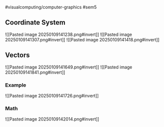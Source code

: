 #visualcomputing/computer-graphics #sem5 
## Coordinate System
![[Pasted image 20250109141238.png#invert]]
![[Pasted image 20250109141307.png#invert]]
![[Pasted image 20250109141418.png#invert]]
## Vectors
![[Pasted image 20250109141649.png#invert]]
![[Pasted image 20250109141841.png#invert]]
### Example
![[Pasted image 20250109141726.png#invert]]
### Math
![[Pasted image 20250109142014.png#invert]]
